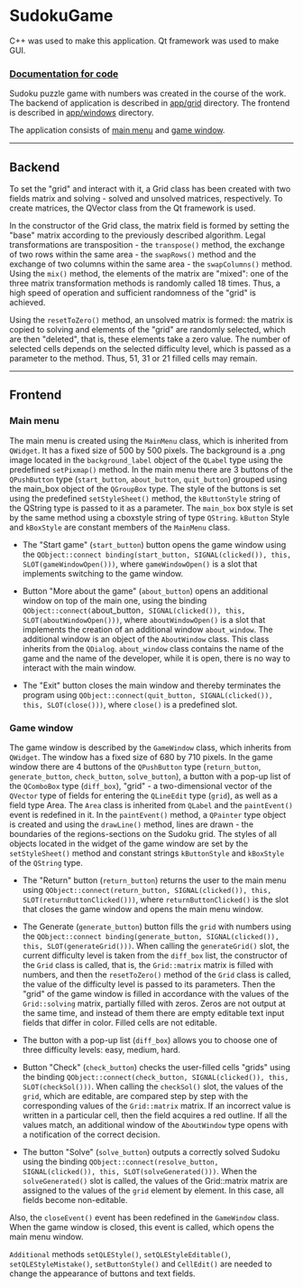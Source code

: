 SudokuGame
==========
C++ was used to make this application. Qt framework was used to make GUI.

### [Documentation for code](https://stanleystanmarsh.github.io/SudokuGame/)

Sudoku puzzle game with numbers was created in the course of the work. The backend of application is described in [app/grid](https://github.com/StanleyStanMarsh/SudokuGame/tree/main/app/grid) directory. The frontend is described in [app/windows](https://github.com/StanleyStanMarsh/SudokuGame/tree/main/app/windows) directory.

The application consists of [main menu](https://github.com/StanleyStanMarsh/SudokuGame/blob/main/app/windows/widget.h) and [game window](https://github.com/StanleyStanMarsh/SudokuGame/blob/main/app/windows/gamewindow.h).

____
## Backend

To set the "grid" and interact with it, a Grid class has been created with two fields matrix and solving - solved and unsolved matrices, respectively. To create matrices, the QVector class from the Qt framework is used.
	
In the constructor of the Grid class, the matrix field is formed by setting the "base" matrix according to the previously described algorithm. Legal transformations are transposition - the `transpose()` method, the exchange of two rows within the same area - the `swapRows()` method and the exchange of two columns within the same area - the `swapColumns()` method. Using the `mix()` method, the elements of the matrix are "mixed": one of the three matrix transformation methods is randomly called 18 times. Thus, a high speed of operation and sufficient randomness of the "grid" is achieved.
	
Using the `resetToZero()` method, an unsolved matrix is formed: the matrix is copied to solving and elements of the "grid" are randomly selected, which are then "deleted", that is, these elements take a zero value. The number of selected cells depends on the selected difficulty level, which is passed as a parameter to the method. Thus, 51, 31 or 21 filled cells may remain.
____
## Frontend

### Main menu

The main menu is created using the `MainMenu` class, which is inherited from `QWidget`. It has a fixed size of 500 by 500 pixels. The background is a .png image located in the `background_label` object of the `QLabel` type using the predefined `setPixmap()` method. In the main menu there are 3 buttons of the `QPushButton` type (`start_button`, `about_button`, `quit_button`) grouped using the main_box object of the `QGroupBox` type. The style of the buttons is set using the predefined `setStyleSheet()` method, the `kButtonStyle` string of the QString type is passed to it as a parameter. The `main_box` box style is set by the same method using a cboxstyle string of type `QString`. `kButton` Style and `kBoxStyle` are constant members of the `MainMenu` class.

* The "Start game" (`start_button`) button opens the game window using the `QObject::connect binding(start_button, SIGNAL(clicked()), this, SLOT(gameWindowOpen()))`, where `gameWindowOpen()` is a slot that implements switching to the game window.

* Button "More about the game" (`about_button`) opens an additional window on top of the main one, using the binding `QObject::connect(`about_button`, SIGNAL(clicked()), this, SLOT(aboutWindowOpen()))`, where `aboutWindowOpen()` is a slot that implements the creation of an additional window `about_window`. The additional window is an object of the `AboutWindow` class. This class inherits from the `QDialog`. `about_window` class contains the name of the game and the name of the developer, while it is open, there is no way to interact with the main window.

* The "Exit" button closes the main window and thereby terminates the program using `QObject::connect(quit_button, SIGNAL(clicked()), this, SLOT(close()))`, where `close()` is a predefined slot.

### Game window

The game window is described by the `GameWindow` class, which inherits from `QWidget`. The window has a fixed size of 680 by 710 pixels. In the game window there are 4 buttons of the `QPushButton` type (`return_button`, `generate_button`, `check_button`, `solve_button`), a button with a pop-up list of the `QComboBox` type (`diff_box`), "grid" - a two-dimensional vector of the `QVector` type of fields for entering the `QLineEdit` type (`grid`), as well as a field type Area. The `Area` class is inherited from `QLabel` and the `paintEvent()` event is redefined in it. In the `paintEvent()` method, a `QPainter` type object is created and using the `drawLine()` method, lines are drawn - the boundaries of the regions-sections on the Sudoku grid. The styles of all objects located in the widget of the game window are set by the `setStyleSheet()` method and constant strings `kButtonStyle` and `kBoxStyle` of the `QString` type.

* The "Return" button (`return_button`) returns the user to the main menu using `QObject::connect(return_button, SIGNAL(clicked()), this, SLOT(returnButtonClicked()))`, where `returnButtonClicked()` is the slot that closes the game window and opens the main menu window.

* The Generate (`generate_button`) button fills the `grid` with numbers using the `QObject::connect binding(generate_button, SIGNAL(clicked()), this, SLOT(generateGrid()))`.
When calling the `generateGrid()` slot, the current difficulty level is taken from the `diff_box` list, the constructor of the `Grid` class is called, that is, the `Grid::matrix` matrix is filled with numbers, and then the `resetToZero()` method of the `Grid` class is called, the value of the difficulty level is passed to its parameters. Then the "grid" of the game window is filled in accordance with the values of the `Grid::solving` matrix, partially filled with zeros. Zeros are not output at the same time, and instead of them there are empty editable text input fields that differ in color. Filled cells are not editable.

* The button with a pop-up list (`diff_box`) allows you to choose one of three difficulty levels: easy, medium, hard.

* Button "Check" (`check_button`) checks the user-filled cells "grids" using the binding `QObject::connect(check_button, SIGNAL(clicked()), this, SLOT(checkSol()))`.
When calling the `checkSol()` slot, the values of the `grid`, which are editable, are compared step by step with the corresponding values of the `Grid::matrix` matrix. If an incorrect value is written in a particular cell, then the field acquires a red outline. If all the values match, an additional window of the `AboutWindow` type opens with a notification of the correct decision.

* The button "Solve" (`solve_button`) outputs a correctly solved Sudoku using the binding `QObject::connect(resolve_button, SIGNAL(clicked()), this, SLOT(solveGenerated()))`.
When the `solveGenerated()` slot is called, the values of the Grid::matrix matrix are assigned to the values of the `grid` element by element. In this case, all fields become non-editable.

Also, the `closeEvent()` event has been redefined in the `GameWindow` class. When the game window is closed, this event is called, which opens the main menu window.
 	
`Additional` methods `setQLEStyle()`, `setQLEStyleEditable()`, `setQLEStyleMistake()`, `setButtonStyle()` and `CellEdit()` are needed to change the appearance of buttons and text fields.
